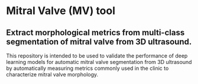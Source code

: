 # Mitral Valve (MV) tool

## Extract morphological metrics from multi-class segmentation of mitral valve from 3D ultrasound.

This repository is intended to be used to validate the performance of deep learning models for automatic mitral valve 
segmentation from 3D ultrasound by automatically measuring metrics commonly used in the clinic to characterize mitral 
valve morphology.
